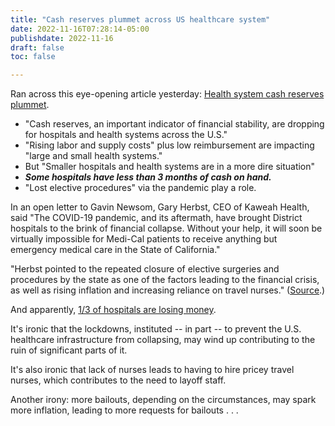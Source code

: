 ```yaml
---
title: "Cash reserves plummet across US healthcare system"
date: 2022-11-16T07:28:14-05:00
publishdate: 2022-11-16
draft: false
toc: false

---
```


Ran across this eye-opening article yesterday: <a href="https://www.beckershospitalreview.com/finance/health-system-cash-reserves-plummet.html" target="blank">Health system cash reserves plummet</a>.

* "Cash reserves, an important indicator of financial stability, are dropping for hospitals and health systems across the U.S."
* "Rising labor and supply costs" plus low reimbursement are impacting "large and small health systems." 
* But "Smaller hospitals and health systems are in a more dire situation"
* <em><strong>Some hospitals have less than 3 months of cash on hand.</strong></em>
* "Lost elective procedures" via the pandemic play a role.

In an open letter to Gavin Newsom, Gary Herbst, CEO of Kaweah Health, said "The COVID-19 pandemic, and its aftermath, have brought District hospitals to the brink of financial collapse. Without your help, it will soon be virtually impossible for Medi-Cal patients to receive anything but emergency medical care in the State of California." 

"Herbst pointed to the repeated closure of elective surgeries and procedures by the state as one of the factors leading to the financial crisis, as well as rising inflation and increasing reliance on travel nurses." (<a href="https://sjvsun.com/news/visalia/layoffs-imminent-at-visalias-kaweah-health-heres-what-we-know/" target="blank">Source</a>.)

And apparently, <a href="https://www.dakotanewsnow.com/2022/10/21/consultant-explains-recent-hospital-layoffs-what-could-be-south-dakotas-healthcare-future/" target="blank">1/3 of hospitals are losing money</a>.

It's ironic that the lockdowns, instituted -- in part -- to prevent the U.S. healthcare infrastructure from collapsing, may wind up contributing to the ruin of significant parts of it.

It's also ironic that lack of nurses leads to having to hire pricey travel nurses, which contributes to the need to layoff staff. 

Another irony: more bailouts, depending on the circumstances, may spark more inflation, leading to more requests for bailouts . . . 
